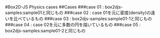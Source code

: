 #Box2D-JS Physics cases
##Cases
###case 01 : box2djs-samples:sample01と同じもの
###case 02 : case 01を元に密度(density)の違いを比べているもの
###case 03 : box2djs-samples:sample01-1と同じもの
###case 04 : case 02を元に多数の円を描いているもの
###case 05 : box2djs-samples:sample01-2と同じもの
